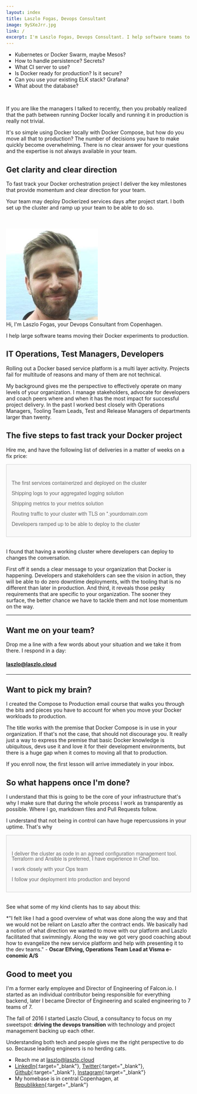 ```yaml
---
layout: index
title: Laszlo Fogas, Devops Consultant
image: 9ySXeJrr.jpg
link: /
excerpt: I'm Laszlo Fogas, Devops Consultant. I help software teams to move their Docker experiments to production. Check out my roadmap for Kubernetes projects!
---
```


* Kubernetes or Docker Swarm, maybe Mesos?
* How to handle persistence? Secrets?
* What CI server to use?
* Is Docker ready for production? Is it secure?
* Can you use your existing ELK stack? Grafana?
* What about the database?

<br/>

If you are like the managers I talked to recently, then you probably realized that the path between running Docker locally and running it in production is really not trivial.

It's so simple using Docker locally with Docker Compose, but how do you move all that to production? The number of decisions you have to make quickly become overwhelming. 
There is no clear answer for your questions and the expertise is not always available in your team.

## Get clarity and clear direction

To fast track your Docker orchestration project I deliver the key milestones that provide momentum and clear direction for your team.

Your team may deploy Dockerized services days after project start. I both set up the cluster and ramp up your team to be able to do so.

<br/>
<br/>
<img src="9ySXeJrr.jpg" alt="Laszlo Fogas, Devops consultant" style="width: 250px"/>
<br/>
Hi, I'm Laszlo Fogas, your Devops Consultant from Copenhagen.  

I help large software teams moving their Docker experiments to production.

## IT Operations, Test Managers, Developers

Rolling out a Docker based service platform is a multi layer activity. Projects fail for multitude of reasons and many of them are not technical.

My background gives me the perspective to effectively operate on many levels of your organization. 
I manage stakeholders, advocate for developers and coach peers where and when it has the most impact for successful project delivery.
In the past I worked best closely with Operations Managers, Tooling Team Leads, Test and Release Managers of departments larger than twenty.

## The five steps to fast track your Docker project

Hire me, and have the following list of deliveries in a matter of weeks on a fix price: 

<div style="background: #f9f9f9; border: solid 1px #d1d1d1; color: #666; line-height: 1em; font-family: 'Helvetica Neue', Helvetica, Arial, Verdana, sans-serif;padding: 2em 1em 1em 1em" >
<p><i class="fa fa-check" aria-hidden="true" style="color: #66ff66"></i> The first services containerized and deployed on the cluster</p>
<p><i class="fa fa-check" aria-hidden="true" style="color: #66ff66"></i> Shipping logs to your aggregated logging solution</p> 
<p><i class="fa fa-check" aria-hidden="true" style="color: #66ff66"></i> Shipping metrics to your metrics solution</p>
<p><i class="fa fa-check" aria-hidden="true" style="color: #66ff66"></i> Routing traffic to your cluster with TLS on *.yourdomain.com</p>
<p><i class="fa fa-check" aria-hidden="true" style="color: #66ff66"></i> Developers ramped up to be able to deploy to the cluster</p>
</div>
<br/>

I found that having a working cluster where developers can deploy to changes the conversation. 

First off it sends a clear message to your organization that Docker is happening. Developers and stakeholders can see the vision in action, they will be able to do zero downtime deployments, with the tooling that is no different than later in production.
And third, it reveals those pesky requirements that are specific to your organization. The sooner they surface, the better chance we have to tackle them and not lose momentum on the way.

---

## Want me on your team?

Drop me a line with a few words about your situation and we take it from there. I respond in a day:

#### laszlo@laszlo.cloud

---

## Want to pick my brain?

I created the Compose to Production email course that walks you through the bits and pieces you have to account for when you move your Docker workloads to production. 

The title works with the premise that Docker Compose is in use in your organization. If that's not the case, that should not discourage you. It really just a way to express the premise that basic Docker knowledge is ubiquitous, devs use it and love it for their development environments, but there is a huge gap when it comes to moving all that to production.

If you enroll now, the first lesson will arrive immediately in your inbox.

<script async id="_ck_219414" src="https://forms.convertkit.com/219414?v=6"></script>

## So what happens once I'm done?

I understand that this is going to be the core of your infrastructure that's why I make sure that during the whole process I work as transparently as possible. Where I go, markdown files and Pull Requests follow. 

I understand that not being in control can have huge repercussions in your uptime. That's why

<div style="background: #f9f9f9; border: solid 1px #d1d1d1; color: #666; line-height: 1em; font-family: 'Helvetica Neue', Helvetica, Arial, Verdana, sans-serif;padding: 2em 1em 1em 1em" >
<p><i class="fa fa-check" aria-hidden="true" style="color: #66ff66"></i> I deliver the cluster as code in an agreed configuration management tool. Terraform and Ansible is preferred, I have experience in Chef too.</p>
<p><i class="fa fa-check" aria-hidden="true" style="color: #66ff66"></i> I work closely with your Ops team</p>
<p><i class="fa fa-check" aria-hidden="true" style="color: #66ff66"></i> I follow your deployment into production and beyond</p>
</div>
<br/>

See what some of my kind clients has to say about this:

*"I felt like I had a good overview of what was done along the way and that we would not be reliant on Laszlo after the contract ends. 
We basically had a notion of what direction we wanted to move with our platform and Laszlo facilitated that swimmingly. 
Along the way we got very good coaching about how to evangelize the new service platform and help with presenting it to the dev teams." - **Oscar Elfving, Operations Team Lead at Visma e-conomic A/S**

## Good to meet you

I'm a former early employee and Director of Engineering of Falcon.io. I started as an individual contributor being responsible for everything backend, later I became Director of Engineering and scaled engineering to 7 teams of 7.

The fall of 2016 I started Laszlo Cloud, a consultancy to focus on my sweetspot: **driving the devops transition** with technology and project management backing up each other. 

Understanding both tech and people gives me the right perspective to do so. Because leading engineers is no herding cats.

* Reach me at laszlo@laszlo.cloud
* [LinkedIn](https://dk.linkedin.com/in/laszlofogas){:target="_blank"}, [Twitter](https://twitter.com/laszlocph){:target="_blank"}, [Github](https://github.com/laszlocph){:target="_blank"}, [Instagram](https://www.instagram.com/laszlo.cloud/){:target="_blank"}
* My homebase is in central Copenhagen, at [Republikken](http://republikken.net/contact-republikken/){:target="_blank"}

<br/>
<script async id="_ck_219414" src="https://forms.convertkit.com/219414?v=6"></script>